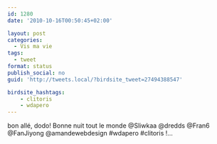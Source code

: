 ```yaml
---
id: 1280
date: '2010-10-16T00:50:45+02:00'

layout: post
categories:
  - Vis ma vie
tags:
  - tweet
format: status
publish_social: no
guid: 'http://tweets.local/?birdsite_tweet=27494388547'

birdsite_hashtags:
    - clitoris
    - wdapero
---
```


bon allé, dodo! Bonne nuit tout le monde @Sliwkaa @dredds @Fran6 @FanJiyong @amandewebdesign #wdapero #clitoris !…